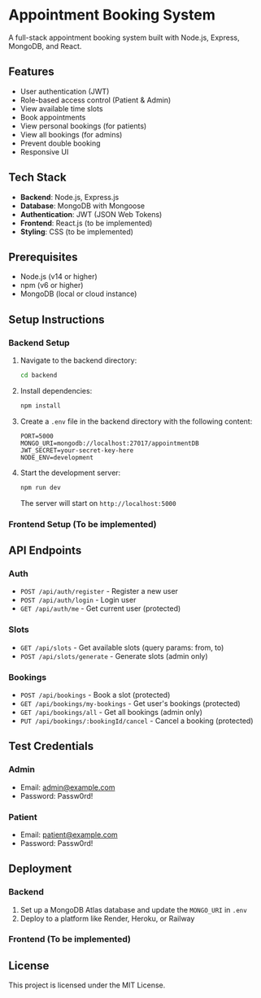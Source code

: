 # Appointment Booking System

A full-stack appointment booking system built with Node.js, Express, MongoDB, and React.

## Features

- User authentication (JWT)
- Role-based access control (Patient & Admin)
- View available time slots
- Book appointments
- View personal bookings (for patients)
- View all bookings (for admins)
- Prevent double booking
- Responsive UI

## Tech Stack

- **Backend**: Node.js, Express.js
- **Database**: MongoDB with Mongoose
- **Authentication**: JWT (JSON Web Tokens)
- **Frontend**: React.js (to be implemented)
- **Styling**: CSS (to be implemented)

## Prerequisites

- Node.js (v14 or higher)
- npm (v6 or higher)
- MongoDB (local or cloud instance)

## Setup Instructions

### Backend Setup

1. Navigate to the backend directory:
   ```bash
   cd backend
   ```

2. Install dependencies:
   ```bash
   npm install
   ```

3. Create a `.env` file in the backend directory with the following content:
   ```
   PORT=5000
   MONGO_URI=mongodb://localhost:27017/appointmentDB
   JWT_SECRET=your-secret-key-here
   NODE_ENV=development
   ```

4. Start the development server:
   ```bash
   npm run dev
   ```

   The server will start on `http://localhost:5000`

### Frontend Setup (To be implemented)

## API Endpoints

### Auth
- `POST /api/auth/register` - Register a new user
- `POST /api/auth/login` - Login user
- `GET /api/auth/me` - Get current user (protected)

### Slots
- `GET /api/slots` - Get available slots (query params: from, to)
- `POST /api/slots/generate` - Generate slots (admin only)

### Bookings
- `POST /api/bookings` - Book a slot (protected)
- `GET /api/bookings/my-bookings` - Get user's bookings (protected)
- `GET /api/bookings/all` - Get all bookings (admin only)
- `PUT /api/bookings/:bookingId/cancel` - Cancel a booking (protected)

## Test Credentials

### Admin
- Email: admin@example.com
- Password: Passw0rd!

### Patient
- Email: patient@example.com
- Password: Passw0rd!

## Deployment

### Backend
1. Set up a MongoDB Atlas database and update the `MONGO_URI` in `.env`
2. Deploy to a platform like Render, Heroku, or Railway

### Frontend (To be implemented)

## License

This project is licensed under the MIT License.
